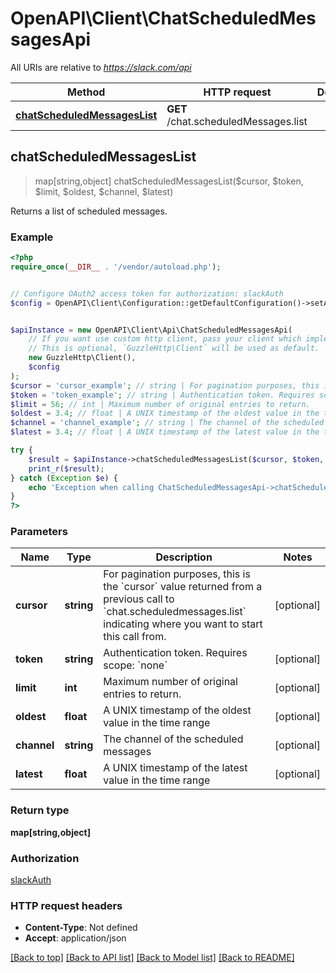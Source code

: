 # OpenAPI\Client\ChatScheduledMessagesApi

All URIs are relative to *https://slack.com/api*

Method | HTTP request | Description
------------- | ------------- | -------------
[**chatScheduledMessagesList**](ChatScheduledMessagesApi.md#chatScheduledMessagesList) | **GET** /chat.scheduledMessages.list | 



## chatScheduledMessagesList

> map[string,object] chatScheduledMessagesList($cursor, $token, $limit, $oldest, $channel, $latest)



Returns a list of scheduled messages.

### Example

```php
<?php
require_once(__DIR__ . '/vendor/autoload.php');


// Configure OAuth2 access token for authorization: slackAuth
$config = OpenAPI\Client\Configuration::getDefaultConfiguration()->setAccessToken('YOUR_ACCESS_TOKEN');


$apiInstance = new OpenAPI\Client\Api\ChatScheduledMessagesApi(
    // If you want use custom http client, pass your client which implements `GuzzleHttp\ClientInterface`.
    // This is optional, `GuzzleHttp\Client` will be used as default.
    new GuzzleHttp\Client(),
    $config
);
$cursor = 'cursor_example'; // string | For pagination purposes, this is the `cursor` value returned from a previous call to `chat.scheduledmessages.list` indicating where you want to start this call from.
$token = 'token_example'; // string | Authentication token. Requires scope: `none`
$limit = 56; // int | Maximum number of original entries to return.
$oldest = 3.4; // float | A UNIX timestamp of the oldest value in the time range
$channel = 'channel_example'; // string | The channel of the scheduled messages
$latest = 3.4; // float | A UNIX timestamp of the latest value in the time range

try {
    $result = $apiInstance->chatScheduledMessagesList($cursor, $token, $limit, $oldest, $channel, $latest);
    print_r($result);
} catch (Exception $e) {
    echo 'Exception when calling ChatScheduledMessagesApi->chatScheduledMessagesList: ', $e->getMessage(), PHP_EOL;
}
?>
```

### Parameters


Name | Type | Description  | Notes
------------- | ------------- | ------------- | -------------
 **cursor** | **string**| For pagination purposes, this is the &#x60;cursor&#x60; value returned from a previous call to &#x60;chat.scheduledmessages.list&#x60; indicating where you want to start this call from. | [optional]
 **token** | **string**| Authentication token. Requires scope: &#x60;none&#x60; | [optional]
 **limit** | **int**| Maximum number of original entries to return. | [optional]
 **oldest** | **float**| A UNIX timestamp of the oldest value in the time range | [optional]
 **channel** | **string**| The channel of the scheduled messages | [optional]
 **latest** | **float**| A UNIX timestamp of the latest value in the time range | [optional]

### Return type

**map[string,object]**

### Authorization

[slackAuth](../../README.md#slackAuth)

### HTTP request headers

- **Content-Type**: Not defined
- **Accept**: application/json

[[Back to top]](#) [[Back to API list]](../../README.md#documentation-for-api-endpoints)
[[Back to Model list]](../../README.md#documentation-for-models)
[[Back to README]](../../README.md)

